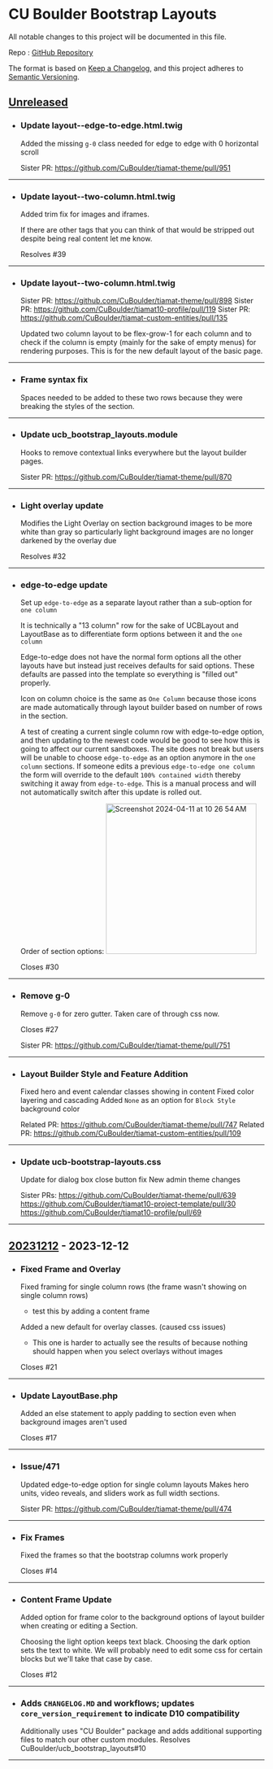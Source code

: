 # CU Boulder Bootstrap Layouts

All notable changes to this project will be documented in this file.

Repo : [GitHub Repository](https://github.com/CuBoulder/ucb_bootstrap_layouts)

The format is based on [Keep a Changelog](https://keepachangelog.com/en/1.0.0/),
and this project adheres to [Semantic Versioning](https://semver.org/spec/v2.0.0.html).

## [Unreleased]

- ### Update layout--edge-to-edge.html.twig
  Added the missing `g-0` class needed for edge to edge with 0 horizontal scroll
  
  Sister PR: https://github.com/CuBoulder/tiamat-theme/pull/951
---

- ### Update layout--two-column.html.twig
  Added trim fix for images and iframes.
  
  If there are other tags that you can think of that would be stripped out despite being real content let me know.
  
  Resolves #39 
---

- ### Update layout--two-column.html.twig
  Sister PR: https://github.com/CuBoulder/tiamat-theme/pull/898
  Sister PR: https://github.com/CuBoulder/tiamat10-profile/pull/119
  Sister PR: https://github.com/CuBoulder/tiamat-custom-entities/pull/135
  
  Updated two column layout to be flex-grow-1 for each column and to check if the column is empty (mainly for the sake of empty menus) for rendering purposes.
  This is for the new default layout of the basic page.
---

- ### Frame syntax fix
  Spaces needed to be added to these two rows because they were breaking the styles of the section.
---

- ### Update ucb_bootstrap_layouts.module
  Hooks to remove contextual links everywhere but the layout builder pages.
  
  Sister PR: https://github.com/CuBoulder/tiamat-theme/pull/870
---

- ### Light overlay update
  Modifies the Light Overlay on section background images to be more white than gray so particularly light background images are no longer darkened by the overlay due
  
  Resolves #32 
---

- ### edge-to-edge update
  Set up `edge-to-edge` as a separate layout rather than a sub-option for `one column`
  
  It is technically a "13 column" row for the sake of UCBLayout and LayoutBase as to differentiate form options between it and the `one column`
  
  Edge-to-edge does not have the normal form options all the other layouts have but instead just receives defaults for said options. These defaults are passed into the template so everything is "filled out" properly.
  
  Icon on column choice is the same as `One Column` because those icons are made automatically through layout builder based on number of rows in the section.
  
  A test of creating a current single column row with edge-to-edge option, and then updating to the newest code would be good to see how this is going to affect our current sandboxes. 
  The site does not break but users will be unable to choose `edge-to-edge` as an option anymore in the `one column` sections. If someone edits a previous `edge-to-edge one column` the form will override to the default `100% contained width` thereby switching it away from `edge-to-edge`. This is a manual process and will not automatically switch after this update is rolled out.
  
  Order of section options:
  <img width="296" alt="Screenshot 2024-04-11 at 10 26 54 AM" src="https://github.com/CuBoulder/ucb_bootstrap_layouts/assets/94021017/03f5180a-1804-468c-944c-1af438ed9f4e">
  
  
  Closes #30 
  
---

- ### Remove g-0
  Remove `g-0` for zero gutter. Taken care of through css now.
  
  Closes #27 
  
  Sister PR: https://github.com/CuBoulder/tiamat-theme/pull/751
---

- ### Layout Builder Style and Feature Addition
  Fixed hero and event calendar classes showing in content 
  Fixed color layering and cascading
  Added `None` as an option for `Block Style` background color
  
  Related PR: https://github.com/CuBoulder/tiamat-theme/pull/747
  Related PR: https://github.com/CuBoulder/tiamat-custom-entities/pull/109
---

- ### Update ucb-bootstrap-layouts.css
  Update for dialog box close button fix
  New admin theme changes
  
  Sister PRs:
  https://github.com/CuBoulder/tiamat-theme/pull/639
  https://github.com/CuBoulder/tiamat10-project-template/pull/30
  https://github.com/CuBoulder/tiamat10-profile/pull/69
---

## [20231212] - 2023-12-12

-   ### Fixed Frame and Overlay

    Fixed framing for single column rows (the frame wasn't showing on single column rows) 

    -   test this by adding a content frame

    Added a new default for overlay classes. (caused css issues)

    -   This one is harder to actually see the results of because nothing should happen when you select overlays without images

    Closes #21 

* * *

-   ### Update LayoutBase.php

    Added an else statement to apply padding to section even when background images aren't used

    Closes #17 

* * *

-   ### Issue/471

    Updated edge-to-edge option for single column layouts
    Makes hero units, video reveals, and sliders work as full width sections.

    Sister PR: <https://github.com/CuBoulder/tiamat-theme/pull/474>

* * *

-   ### Fix Frames

    Fixed the frames so that the bootstrap columns work properly

    Closes #14 

* * *

-   ### Content Frame Update

    Added option for frame color to the background options of layout builder when creating or editing a Section.

    Choosing the light option keeps text black.
    Choosing the dark option sets the text to white.
    We will probably need to edit some css for certain blocks but we'll take that case by case.

    Closes #12 

* * *

-   ### Adds `CHANGELOG.MD` and workflows; updates `core_version_requirement` to indicate D10 compatibility
    Additionally uses "CU Boulder" package and adds additional supporting files to match our other custom modules. Resolves CuBoulder/ucb_bootstrap_layouts#10

* * *

[Unreleased]: https://github.com/CuBoulder/ucb_bootstrap_layouts/compare/20231212...HEAD

[20231212]: https://github.com/CuBoulder/ucb_bootstrap_layouts/compare/93dacf324729313b5be20a77290a153a2cfad841...20231212
